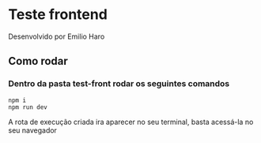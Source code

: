 # Teste frontend 

Desenvolvido por Emilio Haro

## Como rodar
### Dentro da pasta test-front rodar os seguintes comandos

    npm i 
    npm run dev 
A rota de execução criada ira aparecer no seu terminal, basta acessá-la no seu navegador  
